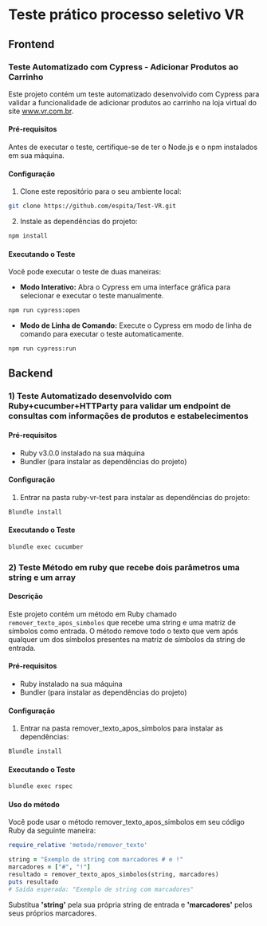 # Teste prático processo seletivo VR

## Frontend

### Teste Automatizado com Cypress - Adicionar Produtos ao Carrinho
Este projeto contém um teste automatizado desenvolvido com Cypress para validar a funcionalidade de adicionar produtos ao carrinho na loja virtual do site www.vr.com.br.
#### Pré-requisitos
Antes de executar o teste, certifique-se de ter o Node.js e o npm instalados em sua máquina.
#### Configuração

1. Clone este repositório para o seu ambiente local:
```sh 
git clone https://github.com/espita/Test-VR.git 
```

2. Instale as dependências do projeto:
```sh 
npm install 
```
#### Executando o Teste

Você pode executar o teste de duas maneiras:

- **Modo Interativo:** Abra o Cypress em uma interface gráfica para selecionar e executar o teste manualmente.

```sh 
npm run cypress:open 
```
- **Modo de Linha de Comando:** Execute o Cypress em modo de linha de comando para executar o teste automaticamente.
```sh
npm run cypress:run 
```

## Backend

### 1) Teste Automatizado desenvolvido com Ruby+cucumber+HTTParty para validar um endpoint de consultas com informações de produtos e estabelecimentos

#### Pré-requisitos
- Ruby v3.0.0 instalado na sua máquina
- Bundler (para instalar as dependências do projeto)
#### Configuração
1. Entrar na pasta ruby-vr-test para instalar as dependências do projeto:
```sh
Blundle install
```
#### Executando o Teste
```sh
blundle exec cucumber
```

### 2) Teste Método em ruby que recebe dois parâmetros uma string e um array 

#### Descrição

Este projeto contém um método em Ruby chamado `remover_texto_apos_simbolos` que recebe uma string e uma matriz de símbolos como entrada. O método remove todo o texto que vem após qualquer um dos símbolos presentes na matriz de símbolos da string de entrada.

#### Pré-requisitos

- Ruby instalado na sua máquina
- Bundler (para instalar as dependências do projeto)

#### Configuração
1. Entrar na pasta remover_texto_apos_simbolos para instalar as dependências:
```sh
Blundle install 
```
#### Executando o Teste
```sh
blundle exec rspec 
```

#### Uso do método 
Você pode usar o método remover_texto_apos_simbolos em seu código Ruby da seguinte maneira:

```ruby
require_relative 'metodo/remover_texto'

string = "Exemplo de string com marcadores # e !"
marcadores = ["#", "!"]
resultado = remover_texto_apos_simbolos(string, marcadores)
puts resultado
# Saída esperada: "Exemplo de string com marcadores"
```
Substitua **'string'** pela sua própria string de entrada e **'marcadores'** pelos seus próprios marcadores.
